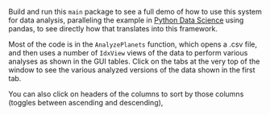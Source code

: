 Build and run this `main` package to see a full demo of how to use this system for data analysis, paralleling the example in [Python Data Science](https://jakevdp.github.io/PythonDataScienceHandbook/03.08-aggregation-and-grouping.html) using pandas, to see directly how that translates into this framework.

Most of the code is in the `AnalyzePlanets` function, which opens a .csv file, and then uses a number of `IdxView` views of the data to perform various analyses as shown in the GUI tables.  Click on the tabs at the very top of the window to see the various analyzed versions of the data shown in the first tab.

You can also click on headers of the columns to sort by those columns (toggles between ascending and descending), 

